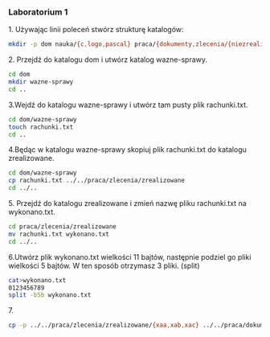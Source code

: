 ### Laboratorium 1

1\. Używając linii poleceń stwórz strukturę katalogów:

```sh
mkdir -p dom nauka/{c,logo,pascal} praca/{dokumenty,zlecenia/{niezrealizowane,zrealizowane}}
```

2\. Przejdź do katalogu dom i utwórz katalog wazne-sprawy.

```sh
cd dom
mkdir wazne-sprawy
cd ..
```

3\.Wejdź do katalogu wazne-sprawy i utwórz tam pusty plik rachunki.txt.

```sh
cd dom/wazne-sprawy
touch rachunki.txt
cd ..
```

4\.Będąc w katalogu wazne-sprawy skopiuj plik rachunki.txt do katalogu zrealizowane.

```sh
cd dom/wazne-sprawy
cp rachunki.txt ../../praca/zlecenia/zrealizowane
cd ../..
```

5\. Przejdź do katalogu zrealizowane i zmień nazwę pliku rachunki.txt na wykonano.txt.

```sh
cd praca/zlecenia/zrealizowane
mv rachunki.txt wykonano.txt
cd ../..
```

6\.Utwórz plik wykonano.txt wielkości 11 bajtów, następnie podziel go pliki wielkości 5 bajtów. W ten sposób otrzymasz 3 pliki. (split)

```sh
cat>wykonano.txt
0123456789
split -b5b wykonano.txt
```

7\.
```sh
cp -p ../../praca/zlecenia/zrealizowane/{xaa,xab,xac} ../../praca/dokumenty
```
